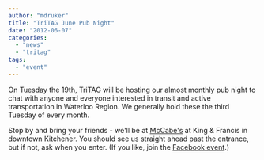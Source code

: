 ```yaml
---
author: "mdruker"
title: "TriTAG June Pub Night"
date: "2012-06-07"
categories: 
  - "news"
  - "tritag"
tags: 
  - "event"
---
```


On Tuesday the 19th, TriTAG will be hosting our almost monthly pub night to chat with anyone and everyone interested in transit and active transportation in Waterloo Region. We generally hold these the third Tuesday of every month.

Stop by and bring your friends - we'll be at [McCabe's](https://www.mccabesirishpub.ca/Kitchener/) at King & Francis in downtown Kitchener. You should see us straight ahead past the entrance, but if not, ask when you enter. (If you like, join the [Facebook event](https://www.facebook.com/events/443041829048077/).)
